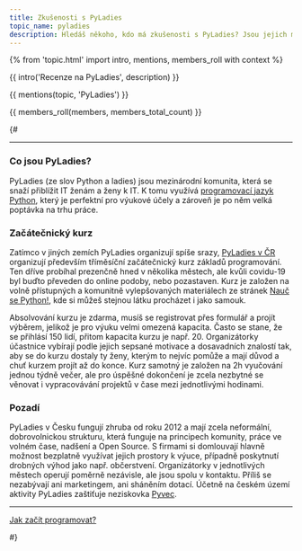 ```yaml
---
title: Zkušenosti s PyLadies
topic_name: pyladies
description: Hledáš někoho, kdo má zkušenosti s PyLadies? Jsou jejich materiály kvalitní? Má smysl hlásit se na jejich začátečnický kurz? Jak si poradit s projekty?
---
```

{% from 'topic.html' import intro, mentions, members_roll with context %}

{{ intro('Recenze na PyLadies', description) }}

{{ mentions(topic, 'PyLadies') }}

{{ members_roll(members, members_total_count) }}


{#

----------

### Co jsou PyLadies?

PyLadies (ze slov Python a ladies) jsou mezinárodní komunita, která se snaží přiblížit IT ženám a ženy k IT. K tomu využívá [programovací jazyk Python](/learn/#python), který je perfektní pro výukové účely a zároveň je po něm velká poptávka na trhu práce.

### Začátečnický kurz

Zatímco v jiných zemích PyLadies organizují spíše srazy, [PyLadies v ČR](https://pyladies.cz/) organizují především tříměsíční začátečnický kurz základů programování. Ten dříve probíhal prezenčně hned v několika městech, ale kvůli covidu-19 byl buďto převeden do online podoby, nebo pozastaven. Kurz je založen na volně přístupných a komunitně vylepšovaných materiálech ze stránek [Nauč se Python!](https://naucse.python.cz/), kde si můžeš stejnou látku procházet i jako samouk.

Absolvování kurzu je zdarma, musíš se registrovat přes formulář a projít výběrem, jelikož je pro výuku velmi omezená kapacita. Často se stane, že se přihlásí 150 lidí, přitom kapacita kurzu je např. 20. Organizátorky účastnice vybírají podle jejich sepsané motivace a dosavadních znalostí tak, aby se do kurzu dostaly ty ženy, kterým to nejvíc pomůže a mají důvod a chuť kurzem projít až do konce. Kurz samotný je založen na 2h vyučování jednou týdně večer, ale pro úspěšné dokončení je zcela nezbytné se věnovat i vypracovávání projektů v čase mezi jednotlivými hodinami.

### Pozadí

PyLadies v Česku fungují zhruba od roku 2012 a mají zcela neformální, dobrovolnickou strukturu, která funguje na principech komunity, práce ve volném čase, nadšení a Open Source. S firmami si domlouvají hlavně možnost bezplatně využívat jejich prostory k výuce, případně poskytnutí drobných výhod jako např. občerstvení. Organizátorky v jednotlivých městech operují poměrně nezávisle, ale jsou spolu v kontaktu. Příliš se nezabývají ani marketingem, ani sháněním dotací. Účetně na českém území aktivity PyLadies zaštiťuje neziskovka [Pyvec](https://pyvec.org/).

----------

<p class="button-compartment button-compartment--row">
  <a class="button button--spaced" href="{{ fix_url('../learn/') }}">Jak začít programovat?</a>
  <!-- <a class="button button--secondary button--spaced" href="{{ fix_url('../jobs/') }}">Sežeň&nbsp;práci</a> -->
</p>

#}
